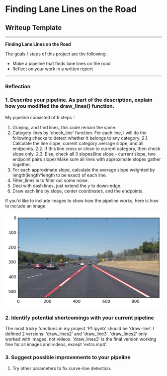 # **Finding Lane Lines on the Road** 

## Writeup Template

---

**Finding Lane Lines on the Road**

The goals / steps of this project are the following:
* Make a pipeline that finds lane lines on the road
* Reflect on your work in a written report


[//]: # (Image References)

[image1]: ./examples/lines.png

---

### Reflection

### 1. Describe your pipeline. As part of the description, explain how you modified the draw_lines() function.

My pipeline consisted of 6 steps：
1. Graying, and find lines, this code remain the same.
2. Categoty lines by 'check_line' function.
   For each line, i will do the following checks to detect whether it belongs to any category:
   2.1. Calculate the line slope, current category average slope, and all endpoints.
   2.2. If this line cross or close to current category, then check slope only.
   2.3. Else, check all 3 slopes(line slope - current slope, two endpoint pairs slope)
   Make sure all lines with approximate slopes gather together.
3. For each approximate slope, calculate the average slope weighted by length(length*length to be exact) of each line.
4. Filter_lines is to filter out some noise.
5. Deal with dash lines, just extend the y to down-edge.
6. Draw each line by slope, center coordinates, and the endpoints.

If you'd like to include images to show how the pipeline works, here is how to include an image: 

![alt text][image1]


### 2. Identify potential shortcomings with your current pipeline

The most tricky functions in my project 'P1.ipynb' should be 'draw-line'.
I defined 2 versions: 'draw_lines2' and 'draw_line3'.
'draw_lines2' only worked with images, not videos.
'draw_lines3' is the final version working fine for all images and videos, except 'extra.mp4'.


### 3. Suggest possible improvements to your pipeline

1. Try other parameters to fix curve-line detection.
